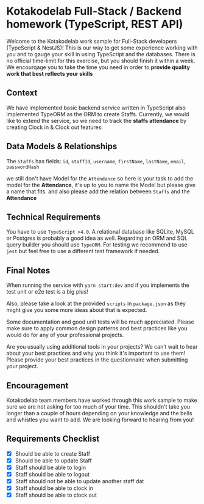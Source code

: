 # Kotakodelab Full-Stack / Backend homework (TypeScript, REST API)

Welcome to the Kotakodelab work sample for Full-Stack developers (TypeScript & NestJS)! This is our way to get some experience working with you and to gauge your skill in using TypeScript and the databases. There is no official time-limit for this exercise, but you should finish it within a week. We encourqage you to take the time you need in order to **provide quality work that best reflects your skills**

## Context

We have implemented basic backend service written in TypeScript also implemented TypeORM as the ORM to create Staffs. Currently, we would like to extend the service, so we need to track the **staffs attendance** by creating Clock in & Clock out features.

## Data Models & Relationships

The `Staffs` has fields: `id`, `staffId`, `username`, `firstName`, `lastName`, `email`, `passwordHash`

we still don't have Model for the `Attendance` so here is your task to add the model for the **Attendance**, it's up to you to name the Model but please give a name that fits. and also please add the relation between `Staffs` and the **Attendance**

## Technical Requirements

You have to use `TypeScript >4.0`. A relational database like SQLite, MySQL or Postgres is probably a good idea as well.
Regarding an ORM and SQL query builder you should use `TypeORM`. For testing we recommend to use `jest` but feel free
to use a different test framework if needed.

## Final Notes

When running the service with `yarn start:dev` and if you implements the test unit or e2e test is a big plus!

Also, please take a look at the provided `scripts` in `package.json` as they might give you some more ideas about that
is expected.

Some documentation and good unit tests will be much appreciated. Please make sure to apply common design patterns and
best practices like you would do for any of your professional projects.

Are you usually using additional tools in your projects? We can’t wait to hear about your best practices and why you
think it's important to use them! Please provide your best practices in the questionnaire when submitting your project.

## Encouragement

Kotakodelab team members have worked through this work sample to make sure we are not asking for too much of your time.
This shouldn't take you longer than a couple of hours depending on your knowledge and the bells and whistles you want
to add. We are looking forward to hearing from you!

## Requirements Checklist

- [x] Should be able to create Staff
- [x] Should be able to update Staff
- [x] Staff should be able to login
- [x] Staff should be able to logout
- [x] Staff should not be able to update another staff dat
- [x] Staff should be able to clock in
- [x] Staff should be able to clock out

<!--
.yarnrc.yml
enableGlobalCache: true
nodeLinker: node-modules
yarnPath: .yarn/releases/yarn-berry.cjs -->
